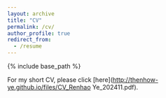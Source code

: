 ```yaml
---
layout: archive
title: "CV"
permalink: /cv/
author_profile: true
redirect_from:
  - /resume
---
```


{% include base_path %}

For my short CV, please click [here](http://thenhow-ye.github.io/files/CV_Renhao Ye_202411.pdf).
